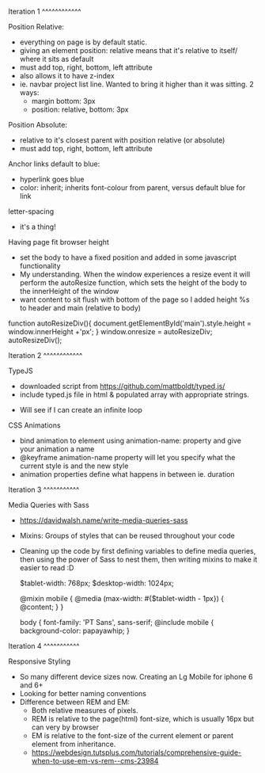 Iteration 1
^^^^^^^^^^^^

Position Relative:
  - everything on page is by default static.
  - giving an element position: relative means that it's relative to itself/ where it sits as default
  - must add top, right, bottom, left attribute
  - also allows it to have z-index
  - ie. navbar project list line. Wanted to bring it higher than it was sitting. 2 ways:
      - margin bottom: 3px
      - position: relative, bottom: 3px

Position Absolute:
  - relative to it's closest parent with position relative (or absolute)
  - must add top, right, bottom, left attribute


Anchor links default to blue:
  - hyperlink goes blue
  - color: inherit; inherits font-colour from parent, versus default blue for link


letter-spacing
  - it's a thing!


Having page fit browser height
  - set the body to have a fixed position and added in some javascript functionality
  - My understanding. When the window experiences a resize event it will perform the autoResize function, which sets the height of the body to the innerHeight of the window
  - want content to sit flush with bottom of the page so I added height %s to header and main (relative to body)

  function autoResizeDiv(){
    document.getElementById('main').style.height = window.innerHeight +'px';
  }
  window.onresize = autoResizeDiv;
  autoResizeDiv();


Iteration 2
^^^^^^^^^^^^

TypeJS
  - downloaded script from https://github.com/mattboldt/typed.js/
  - include typed.js file in html & populated array with appropriate strings.
  * Will see if I can create an infinite loop

CSS Animations
  - bind animation to element using animation-name: property and give your animation a name
  - @keyframe animation-name property will let you specify what the current style is and the new style
  - animation properties define what happens in between
      ie. duration

Iteration 3
^^^^^^^^^^^

Media Queries with Sass
  - https://davidwalsh.name/write-media-queries-sass
  - Mixins: Groups of styles that can be reused throughout your code
  - Cleaning up the code by first defining variables to define media queries, then using the power of Sass to nest them, then writing mixins to make it easier to read :D

      $tablet-width: 768px;
      $desktop-width: 1024px;

      @mixin mobile {
        @media (max-width: #{$tablet-width - 1px}) {
          @content;
        }
      }

      body {
        font-family: 'PT Sans', sans-serif;
        @include mobile {
          background-color: papayawhip;
        }

Iteration 4
^^^^^^^^^^^

Responsive Styling
  - So many different device sizes now. Creating an Lg Mobile for iphone 6 and 6+
  - Looking for better naming conventions
  - Difference between REM and EM:
      - Both relative measures of pixels.
      - REM is relative to the page(html) font-size, which is usually 16px but can very by browser
      - EM is relative to the font-size of the current element or parent element from inheritance.
      - https://webdesign.tutsplus.com/tutorials/comprehensive-guide-when-to-use-em-vs-rem--cms-23984
